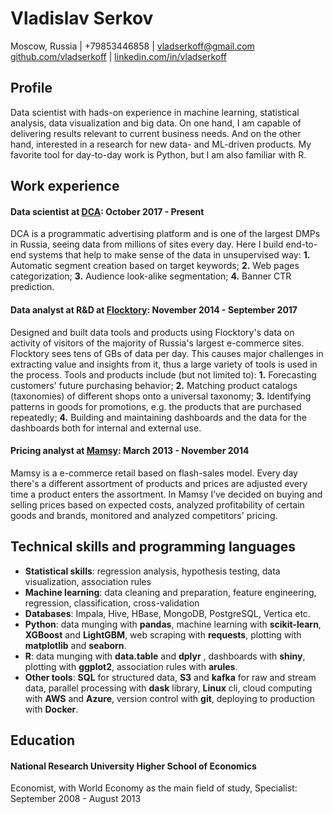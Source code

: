 
# Vladislav Serkov
Moscow, Russia | +79853446858 | [vladserkoff@gmail.com](mailto:vladserkoff@gmail.com)  
[github.com/vladserkoff](https://github.com/vladserkoff) | [linkedin.com/in/vladserkoff](https://www.linkedin.com/in/vladserkoff)

## Profile
Data scientist with hads-on experience in machine learning, statistical analysis, data visualization and big data. On one hand, I am capable of delivering results relevant to current business needs. And on the other hand, interested in a research for new data- and ML-driven products. My favorite tool for day-to-day work is Python, but I am also familiar with R.

## Work experience
#### Data scientist at [DCA](http://dca.ru): October 2017 - Present
DCA is a programmatic advertising platform and is one of the largest DMPs in Russia, seeing data from millions of sites every day. Here I build end-to-end systems that help to make sense of the data in unsupervised way: **1.** Automatic segment creation based on target keywords; **2.** Web pages categorization; **3.** Audience look-alike segmentation; **4.** Banner CTR prediction.

#### Data analyst at R&D at [Flocktory](https://www.flocktory.com): November 2014 - September 2017
Designed and built data tools and products using Flocktory's data on activity of visitors of the majority of Russia's largest e-commerce sites. Flocktory sees tens of GBs of data per day. This causes major challenges in extracting value and insights from it, thus a large variety of tools is used in the process.
Tools and products include (but not limited to): **1.** Forecasting customers' future purchasing behavior; **2.** Matching product catalogs (taxonomies) of different shops onto a universal taxonomy; **3.** Identifying patterns in goods for promotions, e.g. the products that are purchased repeatedly; **4.** Building and maintaining dashboards and the data for the dashboards both for internal and external use.

#### Pricing analyst at [Mamsy](https://mamsy.ru): March 2013 - November 2014  
Mamsy is a e-commerce retail based on flash-sales model. Every day there's a different assortment of products and prices are adjusted every time a product enters the assortment. In Mamsy I’ve decided on buying and selling prices based on expected costs, analyzed profitability of certain goods and brands, monitored and analyzed competitors' pricing. 

## Technical skills and programming languages
* **Statistical skills**: regression analysis, hypothesis testing, data visualization, association rules
* **Machine learning**: data cleaning and preparation, feature engineering, regression, classification, cross-validation
* **Databases**: Impala, Hive, HBase, MongoDB, PostgreSQL, Vertica etc.
* **Python**: data munging with **pandas**, machine learning with **scikit-learn**, **XGBoost** and **LightGBM**, web scraping with **requests**, plotting with **matplotlib** and **seaborn**.
* **R**: data munging with **data.table** and **dplyr** , dashboards with **shiny**, plotting with **ggplot2**, association rules with **arules**.
* **Other tools**: **SQL** for structured data, **S3** and **kafka** for raw and stream data, parallel processing with **dask** library, **Linux** cli, cloud computing with **AWS** and **Azure**, version control with **git**, deploying to production with **Docker**.

## Education
#### National Research University Higher School of Economics
Economist, with World Economy as the main field of study, Specialist: September 2008 - August 2013
